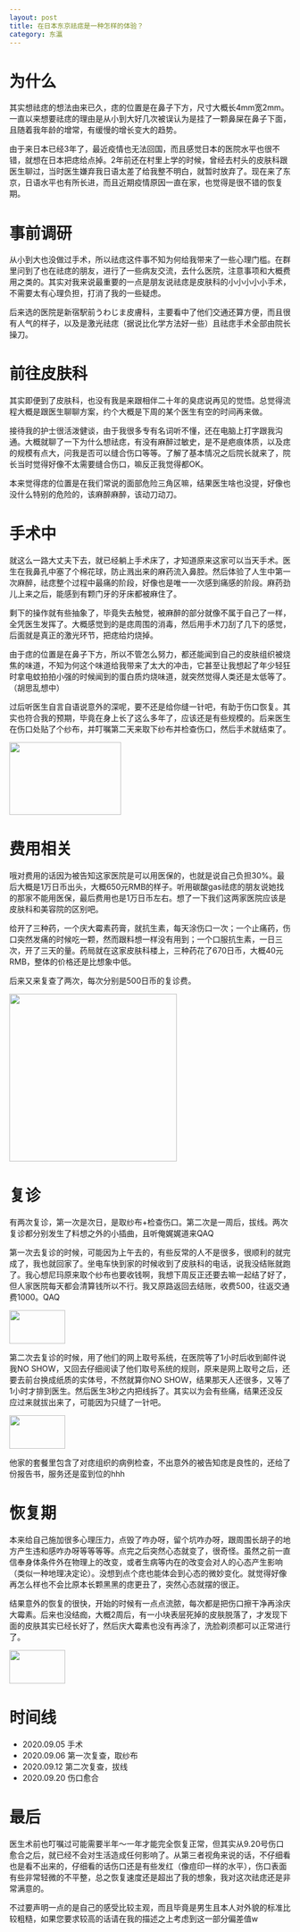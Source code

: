 ```yaml
---
layout: post
title: 在日本东京祛痣是一种怎样的体验？
category: 东瀛
--- 
```


# 为什么

其实想祛痣的想法由来已久，痣的位置是在鼻子下方，尺寸大概长4mm宽2mm。一直以来想要祛痣的理由是从小到大好几次被误认为是挂了一颗鼻屎在鼻子下面，且随着我年龄的增常，有缓慢的增长变大的趋势。

由于来日本已经3年了，最近疫情也无法回国，而且感觉日本的医院水平也很不错，就想在日本把痣给点掉。2年前还在村里上学的时候，曾经去村头的皮肤科跟医生聊过，当时医生嫌弃我日语太差了给我整不明白，就暂时放弃了。现在来了东京，日语水平也有所长进，而且近期疫情原因一直在家，也觉得是很不错的恢复期。

# 事前调研

从小到大也没做过手术，所以祛痣这件事不知为何给我带来了一些心理门槛。在群里问到了也在祛痣的朋友，进行了一些病友交流，去什么医院，注意事项和大概费用之类的。其实对我来说最重要的一点是朋友说祛痣是皮肤科的小小小小小手术，不需要太有心理负担，打消了我的一些疑虑。

后来选的医院是新宿駅前うわじま皮膚科，主要看中了他们交通还算方便，而且很有人气的样子，以及是激光祛痣（据说比化学方法好一些）且祛痣手术全部由院长操刀。

# 前往皮肤科

其实即便到了皮肤科，也没有我是来跟相伴二十年的臭痣说再见的觉悟。总觉得流程大概是跟医生聊聊方案，约个大概是下周的某个医生有空的时间再来做。

接待我的护士很活泼健谈，由于我很多专有名词听不懂，还在电脑上打字跟我沟通。大概就聊了一下为什么想祛痣，有没有麻醉过敏史，是不是疤痕体质，以及痣的规模有点大，问我是否可以缝合伤口等等。了解了基本情况之后院长就来了，院长当时觉得好像不太需要缝合伤口，嘛反正我觉得都OK。

本来觉得痣的位置是在我们常说的面部危险三角区嘛，结果医生啥也没提，好像也没什么特别的危险的，该麻醉麻醉，该动刀动刀。

# 手术中

就这么一路大丈夫下去，就已经躺上手术床了，才知道原来这家可以当天手术。医生在我鼻孔中塞了个棉花球，防止溅出来的麻药流入鼻腔。然后体验了人生中第一次麻醉，祛痣整个过程中最痛的阶段，好像也是唯一一次感到痛感的阶段。麻药劲儿上来之后，能感到有颗门牙的牙床都被麻住了。

剩下的操作就有些抽象了，毕竟失去触觉，被麻醉的部分就像不属于自己了一样，全凭医生发挥了。大概感觉到的是痣周围的消毒，然后用手术刀刮了几下的感觉，后面就是真正的激光环节，把痣给灼烧掉。

由于痣的位置是在鼻子下方，所以不管怎么努力，都还能闻到自己的皮肤组织被烧焦的味道，不知为何这个味道给我带来了太大的冲击，它甚至让我想起了年少轻狂时拿电蚊拍拍小强的时候闻到的蛋白质灼烧味道，就突然觉得人类还是太低等了。（胡思乱想中）

过后听医生自言自语说意外的深呢，要不还是给你缝一针吧，有助于伤口恢复。其实也符合我的预期，毕竟在身上长了这么多年了，应该还是有些规模的。后来医生在伤口处贴了个纱布，并叮嘱第二天来取下纱布并检查伤口，然后手术就结束了。

<img src="https://cdn.jsdelivr.net/gh/77ImageHosting/repo1@master/uPic/mole-removal-1.png" width = "200" height = "130" alt="" align=center />

<br/>



# 费用相关

哦对费用的话因为被告知这家医院是可以用医保的，也就是说自己负担30%。最后大概是1万日币出头，大概650元RMB的样子。听用碳酸gas祛痣的朋友说她找的那家不能用医保，最后费用也是1万日币左右。想了一下我们这两家医院应该是皮肤科和美容院的区别吧。

给开了三种药，一个庆大霉素药膏，就抗生素，每天涂伤口一次；一个止痛药，伤口突然发痛的时候吃一颗，然而跟料想一样没有用到；一个口服抗生素，一日三次，开了三天的量。药局就在这家皮肤科楼上，三种药花了670日币，大概40元RMB，整体的价格还是比想象中低。

后来又来复查了两次，每次分别是500日币的复诊费。

<img src="https://cdn.jsdelivr.net/gh/77ImageHosting/repo1@master/uPic/图像.jpeg" width = "300"  alt="" align=center />

<br/>

# 复诊

有两次复诊，第一次是次日，是取纱布+检查伤口。第二次是一周后，拔线。两次复诊都分别发生了料想之外的小插曲，且听俺娓娓道来QAQ

第一次去复诊的时候，可能因为上午去的，有些反常的人不是很多，很顺利的就完成了，我也就回家了。坐电车快到家的时候收到了皮肤科的电话，说我没结账就跑了。我心想尼玛原来取个纱布也要收钱啊，我想下周反正还要去嘛一起结了好了，但人家医院每天都会清算钱所以不行。我又原路返回去结账，收费500，往返交通费1000。QAQ

<img src="https://cdn.jsdelivr.net/gh/77ImageHosting/repo1@master/uPic/mole-removal-2.png" width = "100" height = "60" alt="" align=center />

<br/>

第二次去复诊的时候，用了他们的网上取号系统，在医院等了1小时后收到邮件说我NO SHOW，又回去仔细阅读了他们取号系统的规则，原来是网上取号之后，还要去前台换成纸质的实体号，不然就算你NO SHOW，结果那天人还很多，又等了1小时才排到医生。然后医生3秒之内把线拆了。其实以为会有些痛，结果还没反应过来就拔出来了，可能因为只缝了一针吧。

<img src="https://cdn.jsdelivr.net/gh/77ImageHosting/repo1@master/uPic/mole-removal-4.png" width = "100" height = "60" alt="" align=center />

<br/>

他家的套餐里包含了对痣组织的病例检查，不出意外的被告知痣是良性的，还给了份报告书，服务还是蛮到位的hhh

# 恢复期

本来给自己施加很多心理压力，点毁了咋办呀，留个坑咋办呀，跟周围长胡子的地方产生违和感咋办呀等等等等。点完之后突然心态就变了，很奇怪。虽然之前一直信奉身体条件外在物理上的改变，或者生病等内在的改变会对人的心态产生影响（类似一种地理决定论）。没想到点个痣也能体会到心态的微妙变化。就觉得好像再怎么样也不会比原本长颗黑黑的痣更丑了，突然心态就摆的很正。

结果意外的恢复的很快，开始的时候有一点点流脓，每次都是把伤口擦干净再涂庆大霉素。后来也没结痂，大概2周后，有一小块表层死掉的皮肤脱落了，才发现下面的皮肤其实已经长好了，然后庆大霉素也没有再涂了，洗脸剃须都可以正常进行了。

<img src="https://cdn.jsdelivr.net/gh/77ImageHosting/repo1@master/uPic/mole-removal-5.png" width = "100" height = "60" alt="" align=center />

<br/>

# 时间线

- 2020.09.05 手术
- 2020.09.06 第一次复查，取纱布
- 2020.09.12 第二次复查，拔线
- 2020.09.20 伤口愈合


# 最后

医生术前也叮嘱过可能需要半年～一年才能完全恢复正常，但其实从9.20号伤口愈合之后，就已经不会对生活造成任何影响了。从第三者视角来说的话，不仔细看也是看不出来的，仔细看的话伤口还是有些发红（像痘印一样的水平），伤口表面有些非常轻微的不平整，总之恢复速度还是超出了我的想象，我对这次祛痣还是非常满意的。

不过要声明一点的是自己的感受比较主观，而且毕竟是男生且本人对外貌的标准比较粗糙，如果您要求较高的话请在我的描述之上考虑到这一部分偏差值w